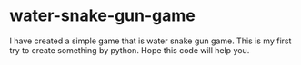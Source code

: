 # water-snake-gun-game

I have created a simple game that is water snake gun game.
This is my first try to create something by python.
Hope this code will help you.
